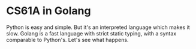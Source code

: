 # CS61A in Golang

Python is easy and simple. But it's an interpreted language which makes it slow. Golang is a fast language with strict static typing, with a syntax comparable to Python's. Let's see what happens. 
